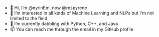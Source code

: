 - 👋 Hi, I’m @eyrinEm, now @respyrene
- 👀 I’m interested in all kinds of Machine Learning and NLPs but I'm not limited to the field
- 🌱 I’m currently dabbling with Python, C++, and Java
- 📫 You can reach me through the email in my GitHub profile

<!---
eyrinEm/eyrinEm is a ✨ special ✨ repository because its `README.md` (this file) appears on your GitHub profile.
You can click the Preview link to take a look at your changes.
--->
